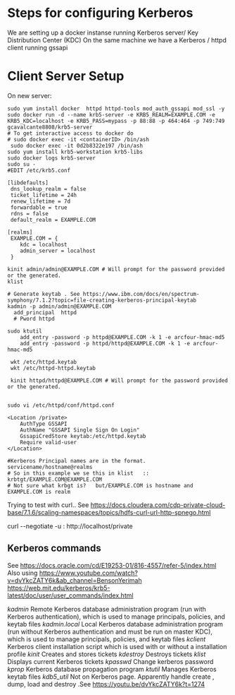 # Steps for configuring Kerberos
We are setting up a docker instanse running Kerberos server/ Key Distribution Center (KDC)
On the same machine we have a Kerberos / httpd client running gssapi

# Client Server Setup
On new server:
```
sudo yum install docker  httpd httpd-tools mod_auth_gssapi mod_ssl -y
sudo docker run -d --name krb5-server -e KRB5_REALM=EXAMPLE.COM -e KRB5_KDC=localhost -e KRB5_PASS=mypass -p 88:88 -p 464:464 -p 749:749 gcavalcante8808/krb5-server
# To get interactive access to docker do
# sudo docker exec -it <containerID> /bin/ash
 sudo docker exec -it 0d2b8322e197 /bin/ash
sudo yum install krb5-workstation krb5-libs
sudo docker logs krb5-server
sudo su -
#EDIT /etc/krb5.conf

[libdefaults]
 dns_lookup_realm = false
 ticket_lifetime = 24h
 renew_lifetime = 7d
 forwardable = true
 rdns = false
 default_realm = EXAMPLE.COM

[realms]
 EXAMPLE.COM = {
    kdc = localhost
    admin_server = localhost
 }

kinit admin/admin@EXAMPLE.COM # Will prompt for the password provided or the generated.
klist

# Generate keytab . See https://www.ibm.com/docs/en/spectrum-symphony/7.1.2?topic=file-creating-kerberos-principal-keytab
kadmin -p admin/admin@EXAMPLE.COM
  add_principal  httpd
  # Pword httpd
  
sudo ktutil
    add_entry -password -p httpd@EXAMPLE.COM -k 1 -e arcfour-hmac-md5
    add_entry -password -p httpd/httpd@EXAMPLE.COM -k 1 -e arcfour-hmac-md5

 wkt /etc/httpd.keytab
 wkt /etc/httpd-httpd.keytab

 kinit httpd/httpd@EXAMPLE.COM # Will prompt for the password provided or the generated.


sudo vi /etc/httpd/conf/httpd.conf

<Location /private>
    AuthType GSSAPI
    AuthName "GSSAPI Single Sign On Login"
    GssapiCredStore keytab:/etc/httpd.keytab
    Require valid-user
</Location>

#Kerberos Principal names are in the format.   servicename/hostname@realms
# So in this example we se this in klist   ::    krbtgt/EXAMPLE.COM@EXAMPLE.COM
# Not sure what krbgt is?   but/EXAMPLE.COM is hostname and EXAMPLE.COM is realm

```


Trying to test with curl.. See
https://docs.cloudera.com/cdp-private-cloud-base/7.1.6/scaling-namespaces/topics/hdfs-curl-url-http-spnego.html

curl --negotiate -u :  http://localhost/private  



## Kerberos commands
See https://docs.oracle.com/cd/E19253-01/816-4557/refer-5/index.html
Also using https://www.youtube.com/watch?v=dvYkcZATY6k&ab_channel=BensonYerimah
https://web.mit.edu/kerberos/krb5-latest/doc/user/user_commands/index.html

*kadmin*   Remote Kerberos database administration program (run with Kerberos authentication), which is used to manage principals, policies, and keytab files
*kadmin.local*  Local Kerberos database administration program (run without Kerberos authentication and must be run on master KDC), which is used to manage principals, policies, and keytab files
*kclient*  Kerberos client installation script which is used with or without a installation profile
*kinit* Creates and stores tickets
*kdestroy*   Destroys tickets
*klist*   Displays current Kerberos tickets
*kpasswd*   Change kerberos password
*kprop*   Kerberos database propagation program
*ktutil*  Manages Kerberos keytab files
*kdb5_util*  Not on Kerberos page. Apparently handle create , dump, load and destroy .See  https://youtu.be/dvYkcZATY6k?t=1274 